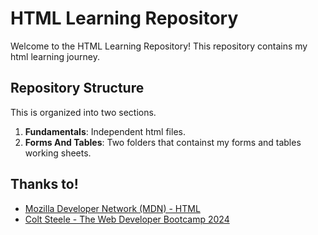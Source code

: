 # HTML Learning Repository

Welcome to the HTML Learning Repository! This repository contains my html learning journey. 

## Repository Structure

This is organized into two sections.

1. **Fundamentals**: Independent html files.
2. **Forms And Tables**: Two folders that containst my forms and tables working sheets.

## Thanks to!

- [Mozilla Developer Network (MDN) - HTML](https://developer.mozilla.org/en-US/docs/Web/HTML)
- [Colt Steele - The Web Developer Bootcamp 2024](https://www.udemy.com/course/the-web-developer-bootcamp/?couponCode=KEEPLEARNING)